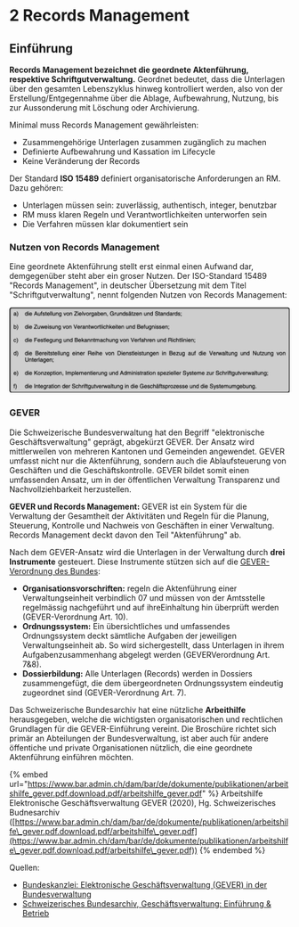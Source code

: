 # 2 Records Management

## Einführung

**Records Management bezeichnet die geordnete Aktenführung, respektive Schriftgutverwaltung.** Geordnet bedeutet, dass die Unterlagen über den gesamten Lebenszyklus hinweg kontrolliert werden, also von der Erstellung/Entgegennahme über die Ablage, Aufbewahrung, Nutzung, bis zur Aussonderung mit Löschung oder Archivierung.

Minimal muss Records Management gewährleisten:&#x20;

* Zusammengehörige Unterlagen zusammen zugänglich zu machen
* Definierte Aufbewahrung und Kassation im Lifecycle
* Keine Veränderung der Records

Der Standard **ISO 15489** definiert organisatorische Anforderungen an RM. Dazu gehören:&#x20;

* Unterlagen müssen sein: zuverlässig, authentisch, integer, benutzbar&#x20;
* RM muss klaren Regeln und Verantwortlichkeiten unterworfen sein&#x20;
* Die Verfahren müssen klar dokumentiert sein

### Nutzen von Records Management

Eine geordnete Aktenführung stellt erst einmal einen Aufwand dar, demgegenüber steht aber ein groser Nutzen. Der ISO-Standard 15489 "Records Management", in deutscher Übersetzung mit dem Titel "Schriftgutverwaltung", nennt folgenden Nutzen von Records Management:&#x20;

![Nutzen von Records Management gemäss ISO 15489 (DIN ISO 15489-1:2002-12, deutsche Fassung, p. 9)](<.gitbook/assets/image (1) (4).png>)



### GEVER

Die Schweizerische Bundesverwaltung hat den Begriff "elektronische Geschäftsverwaltung" geprägt, abgekürzt GEVER. Der Ansatz wird mittlerweilen von mehreren Kantonen und Gemeinden angewendet. GEVER umfasst nicht nur die Aktenführung, sondern auch die Ablaufsteuerung von Geschäften und die Geschäftskontrolle. GEVER bildet somit einen umfassenden Ansatz, um in der öffentlichen Verwaltung Transparenz und Nachvollziehbarkeit herzustellen.&#x20;

**GEVER und Records Management:** GEVER ist ein System für die Verwaltung der Gesamtheit der Aktivitäten und Regeln für die Planung, Steuerung, Kontrolle und Nachweis von Geschäften in einer Verwaltung. Records Management deckt davon den Teil "Aktenführung" ab.

Nach dem GEVER-Ansatz wird die Unterlagen in der Verwaltung durch **drei Instrumente** gesteuert. Diese Instrumente stützen sich auf die [GEVER-Verordnung des Bundes](https://www.fedlex.admin.ch/eli/cc/2019/253/de):

* **Organisationsvorschriften:** regeln die Aktenführung einer Verwaltungseinheit verbindlich 07 und müssen von der Amtsstelle regelmässig nachgeführt und auf ihreEinhaltung hin überprüft werden (GEVER-Verordnung Art. 10).
* **Ordnungssystem:** Ein übersichtliches und umfassendes Ordnungssystem deckt sämtliche Aufgaben der jeweiligen Verwaltungseinheit ab. So wird sichergestellt, dass Unterlagen in ihrem Aufgabenzusammenhang abgelegt werden (GEVERVerordnung Art. 7&8).
* **Dossierbildung:** Alle Unterlagen (Records) werden in Dossiers zusammengefügt, die dem übergeordneten Ordnungssystem eindeutig zugeordnet sind (GEVER-Verordnung Art. 7).

Das Schweizerische Bundesarchiv hat eine nützliche **Arbeithilfe** herausgegeben, welche die wichtigsten organisatorischen und rechtlichen Grundlagen für die GEVER-Einführung vereint. Die Broschüre richtet sich primär an Abteilungen der Bundesverwaltung, ist aber auch für andere öffentiche und private Organisationen nützlich, die eine geordnete Aktenführung einführen möchten.&#x20;

{% embed url="https://www.bar.admin.ch/dam/bar/de/dokumente/publikationen/arbeitshilfe_gever.pdf.download.pdf/arbeitshilfe_gever.pdf" %}
Arbeitshilfe Elektronische Geschäftsverwaltung GEVER (2020), Hg. Schweizerisches Budnesarchiv ([https://www.bar.admin.ch/dam/bar/de/dokumente/publikationen/arbeitshilfe\_gever.pdf.download.pdf/arbeitshilfe\_gever.pdf](https://www.bar.admin.ch/dam/bar/de/dokumente/publikationen/arbeitshilfe\_gever.pdf.download.pdf/arbeitshilfe\_gever.pdf))
{% endembed %}

Quellen:

* [Bundeskanzlei: Elektronische Geschäftsverwaltung (GEVER) in der Bundesverwaltung](https://www.bk.admin.ch/bk/de/home/dokumentation/gever-bund.html)
* [Schweizerisches Bundesarchiv, Geschäftsverwaltung: Einführung & Betrieb](https://www.bar.admin.ch/bar/de/home/informationsmanagement/tools---hilfsmittel/geschaeftsverwaltung-einfuehrung-betrieb.html)

